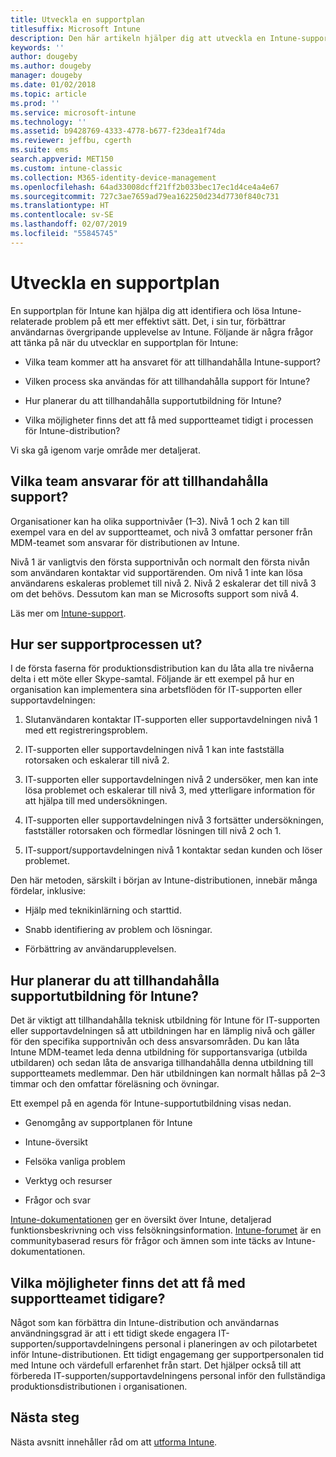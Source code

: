 ```yaml
---
title: Utveckla en supportplan
titlesuffix: Microsoft Intune
description: Den här artikeln hjälper dig att utveckla en Intune-supportplan för distribution av Microsoft Intune.
keywords: ''
author: dougeby
ms.author: dougeby
manager: dougeby
ms.date: 01/02/2018
ms.topic: article
ms.prod: ''
ms.service: microsoft-intune
ms.technology: ''
ms.assetid: b9428769-4333-4778-b677-f23dea1f74da
ms.reviewer: jeffbu, cgerth
ms.suite: ems
search.appverid: MET150
ms.custom: intune-classic
ms.collection: M365-identity-device-management
ms.openlocfilehash: 64ad33008dcff21ff2b033bec17ec1d4ce4a4e67
ms.sourcegitcommit: 727c3ae7659ad79ea162250d234d7730f840c731
ms.translationtype: HT
ms.contentlocale: sv-SE
ms.lasthandoff: 02/07/2019
ms.locfileid: "55845745"
---
```

# <a name="develop-a-support-plan"></a>Utveckla en supportplan

En supportplan för Intune kan hjälpa dig att identifiera och lösa Intune-relaterade problem på ett mer effektivt sätt. Det, i sin tur, förbättrar användarnas övergripande upplevelse av Intune. Följande är några frågor att tänka på när du utvecklar en supportplan för Intune:

-   Vilka team kommer att ha ansvaret för att tillhandahålla Intune-support?

-   Vilken process ska användas för att tillhandahålla support för Intune?

-   Hur planerar du att tillhandahålla supportutbildning för Intune?

-   Vilka möjligheter finns det att få med supportteamet tidigt i processen för Intune-distribution?

Vi ska gå igenom varje område mer detaljerat.

## <a name="which-teams-are-responsible-for-providing-support"></a>Vilka team ansvarar för att tillhandahålla support?

Organisationer kan ha olika supportnivåer (1–3). Nivå 1 och 2 kan till exempel vara en del av supportteamet, och nivå 3 omfattar personer från MDM-teamet som ansvarar för distributionen av Intune.

Nivå 1 är vanligtvis den första supportnivån och normalt den första nivån som användaren kontaktar vid supportärenden. Om nivå 1 inte kan lösa användarens eskaleras problemet till nivå 2. Nivå 2 eskalerar det till nivå 3 om det behövs. Dessutom kan man se Microsofts support som nivå 4.

Läs mer om [Intune-support](/intune/get-support).

## <a name="what-is-the-support-process"></a>Hur ser supportprocessen ut?

I de första faserna för produktionsdistribution kan du låta alla tre nivåerna delta i ett möte eller Skype-samtal. Följande är ett exempel på hur en organisation kan implementera sina arbetsflöden för IT-supporten eller supportavdelningen:

1.  Slutanvändaren kontaktar IT-supporten eller supportavdelningen nivå 1 med ett registreringsproblem.

2.  IT-supporten eller supportavdelningen nivå 1 kan inte fastställa rotorsaken och eskalerar till nivå 2.

3.  IT-supporten eller supportavdelningen nivå 2 undersöker, men kan inte lösa problemet och eskalerar till nivå 3, med ytterligare information för att hjälpa till med undersökningen.

4.  IT-supporten eller supportavdelningen nivå 3 fortsätter undersökningen, fastställer rotorsaken och förmedlar lösningen till nivå 2 och 1.

5.  IT-support/supportavdelningen nivå 1 kontaktar sedan kunden och löser problemet.

Den här metoden, särskilt i början av Intune-distributionen, innebär många fördelar, inklusive:

-   Hjälp med teknikinlärning och starttid.

-   Snabb identifiering av problem och lösningar.

-   Förbättring av användarupplevelsen.

## <a name="how-you-plan-to-provide-intune-support-training"></a>Hur planerar du att tillhandahålla supportutbildning för Intune?

Det är viktigt att tillhandahålla teknisk utbildning för Intune för IT-supporten eller supportavdelningen så att utbildningen har en lämplig nivå och gäller för den specifika supportnivån och dess ansvarsområden. Du kan låta Intune MDM-teamet leda denna utbildning för supportansvariga (utbilda utbildaren) och sedan låta de ansvariga tillhandahålla denna utbildning till supportteamets medlemmar. Den här utbildningen kan normalt hållas på 2–3 timmar och den omfattar föreläsning och övningar.

Ett exempel på en agenda för Intune-supportutbildning visas nedan.

-   Genomgång av supportplanen för Intune

-   Intune-översikt

-   Felsöka vanliga problem

-   Verktyg och resurser

-   Frågor och svar

[Intune-dokumentationen](https://docs.microsoft.com/intune/) ger en översikt över Intune, detaljerad funktionsbeskrivning och viss felsökningsinformation. [Intune-forumet](https://social.technet.microsoft.com/Forums/home) är en communitybaserad resurs för frågor och ämnen som inte täcks av Intune-dokumentationen.

## <a name="what-opportunities-are-there-to-involve-the-support-team-earlier"></a>Vilka möjligheter finns det att få med supportteamet tidigare?

Något som kan förbättra din Intune-distribution och användarnas användningsgrad är att i ett tidigt skede engagera IT-supporten/supportavdelningens personal i planeringen av och pilotarbetet inför Intune-distributionen. Ett tidigt engagemang ger supportpersonalen tid med Intune och värdefull erfarenhet från start. Det hjälper också till att förbereda IT-supporten/supportavdelningens personal inför den fullständiga produktionsdistributionen i organisationen.

## <a name="next-step"></a>Nästa steg

Nästa avsnitt innehåller råd om att [utforma Intune](planning-guide-design.md).

